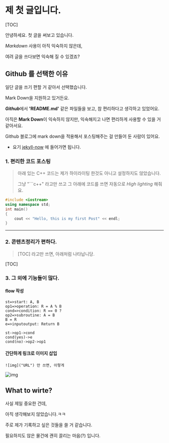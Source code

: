 # 제 첫 글입니다.

[TOC]

안녕하세요. 첫 글을 써보고 있습니다.

*Markdown* 사용이 아직 익숙하지 않은데,

여려 글을 쓰다보면 익숙해 질 수 있겠죠?



## Github 를 선택한 이유

일단 글을 쓰기 편할 거 같아서 선택했습니다.

Mark Down을 지원하고 있거든요. 

***Github***에서 **'README.md'** 같은 파일들을 보고, 참 편리하다고 생각하고 있었어요.

아직은 **Mark Down**이 익숙하지 않지만, 익숙해지고 나면 편리하게 사용할 수 있을 거 같아서요.

Github 블로그에 mark down을 적용해서 포스팅해주는 걸 만들어 둔 사람이 있어요.

- 요기 [jekyll-now](https://github.com/barryclark/jekyll-now) 에 들어가면 됩니다.



### 1. 편리한 코드 포스팅

> 아래 있는 C++ 코드는 제가 하이라이팅 한것도 아니고 설정하지도 않았습니다.
>
> 그냥 "```c++" 라고만 쓰고 그 아래에 코드를 쓰면 자동으로 *High lighting* 해줘요.

```c++
#include <iostream>
using namespace std;
int main()
{
	cout << "Hello, this is my first Post" << endl;
}
```



---



### 2. 콘텐츠정리가 편하다.

>  [TOC] 라고만 쓰면, 아래처럼 나타납니당.

[TOC]

### 3. 그 외에 기능들이 많다.

#### flow 작성

 ```flow
st=>start: A, B
op1=>operation: R = A % B
cond=>condition: R == 0 ?
op2=>subroutine: A = B
B = R
e=>inputoutput: Return B

st->op1->cond
cond(yes)->e
cond(no)->op2->op1
 ```



#### 간단하게 링크로 이미지 삽입

```
![img]("URL") 만 쓰면, 이렇게
```

![img](https://upload.wikimedia.org/wikipedia/commons/4/48/Markdown-mark.svg)



## What to wirte?

사실 제일 중요한 건데, 

아직 생각해보지 않았습니다.ㅋㅋ

주로 제가 기록하고 싶은 것들을 쓸 거 같습니다.

필요하지도 않은 물건에 괜히 끌리는 마음(?) 입니다.



